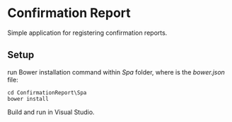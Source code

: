 # Confirmation Report
Simple application for registering confirmation reports.

## Setup

run Bower installation command within *Spa* folder, where is the _bower.json_ file:

    cd ConfirmationReport\Spa
    bower install

Build and run in Visual Studio.